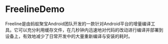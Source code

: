 # FreelineDemo
Freeline是由蚂蚁聚宝Android团队开发的一款针对Android平台的增量编译工具。它可以充分利用缓存文件，在几秒钟内迅速地对代码的改动进行编译并部署到设备上，有效地减少了日常开发中的大量重新编译与安装的耗时。
